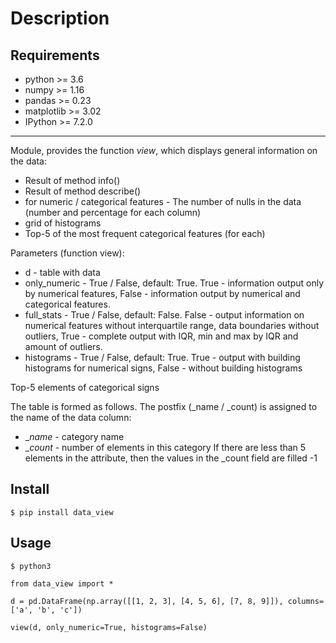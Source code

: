 Description
===========

Requirements
------------

* python >= 3.6
* numpy >= 1.16
* pandas >= 0.23
* matplotlib >= 3.02
* IPython >= 7.2.0

------------

Module, provides the function _view_, which displays general information on the data:
  - Result of method info()
  - Result of method describe()
  - for numeric / categorical features - The number of nulls in the data (number and percentage for each column)
  - grid of histograms 
  - Top-5 of the most frequent categorical features (for each)

Parameters (function view):
 * d - table with data
 * only_numeric - True / False, default: True. True - information output only by numerical features, False - information output by numerical and categorical features.
 * full_stats - True / False, default: False. False - output information on numerical features without interquartile range, data boundaries without outliers, True - complete output with IQR, min and max by IQR and amount of outliers.
 * histograms - True / False, default: True. True - output with building histograms for numerical signs, False - without building histograms

Top-5 elements of categorical signs

 The table is formed as follows. The postfix (_name / _count) is assigned to the name of the data column:
  - __name_ - category name
  - __count_ - number of elements in this category If there are less than 5 elements in the attribute, then the values ​​in the _count field are filled -1

Install
-------
	$ pip install data_view

Usage
-----

    $ python3

    from data_view import *

    d = pd.DataFrame(np.array([[1, 2, 3], [4, 5, 6], [7, 8, 9]]), columns=['a', 'b', 'c'])

    view(d, only_numeric=True, histograms=False)

